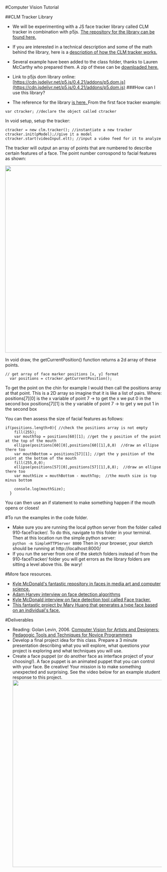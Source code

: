 #Computer Vision Tutorial

##CLM Tracker Library
* We will be experimenting with a JS face tracker library called CLM tracker in combination with p5js. [The repository for the library can be found here.](https://github.com/auduno/clmtrackr) 
* If you are interested in a technical description and some of the math behind the library, here is a [description of how the CLM tracker works.](http://auduno.com/post/61888277175/fitting-faces)
* Several example have been added to the class folder, thanks to Lauren McCarthy who prepared them. A zip of these can be [downloaded here.](https://github.com/tegacodes/Drawing-Seeing-Moving-with-Code/blob/gh-pages/code/910-faceTracker.zip)
 

* Link to p5js dom library online: [https://cdn.jsdelivr.net/p5.js/0.4.21/addons/p5.dom.js](https://cdn.jsdelivr.net/p5.js/0.4.21/addons/p5.dom.js)
###How can I use this library?
* The reference for the library [is here. ](http://auduno.github.io/clmtrackr/docs/reference.html)
From the first face tracker example:
```
var ctracker; //declare the object called ctracker
```
In void setup, setup the tracker:
```
ctracker = new clm.tracker(); //instantiate a new tracker
ctracker.init(pModel);//give it a model
ctracker.start(videoInput.elt); //input a video feed for it to analyze
```
The tracker will output an array of points that are numbered to describe certain features of a face. The point number corrospond to facial features as shown:

<img src="https://github.com/tegacodes/Drawing-Seeing-Moving-with-Code/blob/gh-pages/images/tracker.png" width="600">


In void draw, the getCurrentPosition() function returns a 2d array of these points. 
```
// get array of face marker positions [x, y] format
  var positions = ctracker.getCurrentPosition();
```
To get the point on the chin for example I would then call the positions array at that point. This is a 2D array so imagine that it is like a list of pairs. Where:  
positions[7][0] is the x variable of point 7 -> to get the x we put 0 in the second box
positions[7][1] is the y variable of point 7 -> to get y we put 1 in the second box

You can then assess the size of facial features as follows:
```
if(positions.length>0){ //check the positions array is not empty
    fill(255); 
    var mouthTop = positions[60][1]; //get the y position of the point at the top of the mouth  
    ellipse(positions[60][0],positions[60][1],8,8)  //draw an ellipse there too  
    var mouthBottom = positions[57][1]; //get the y position of the point at the bottom of the mouth  
    fill(255,0,0);
    ellipse(positions[57][0],positions[57][1],8,8);  //draw an ellipse there too  
    var mouthSize = mouthBottom - mouthTop;  //the mouth size is top minus bottom

    console.log(mouthSize);
  }
```
You can then use an if statement to make something happen if the mouth opens or closes!

#To run the examples in the code folder. 
* Make sure you are running the local python server from the folder called 910-faceTracker/. To do this, navigate to this folder in your terminal. Then at this location run the simple python server:   
```python -m SimpleHTTPServer 8000```
Then in your browser, your sketch should be running at http://localhost:8000/   
* If you run the server from one of the sketch folders instead of from the 910-faceTracker/ folder you will get errors as the library folders are sitting a level above this. Be wary!

#More face resources.
* [Kyle McDonald's fantastic repository in faces in media art and computer science.](https://github.com/kylemcdonald/AppropriatingNewTechnologies/wiki/Week-2)
* [Adam Harvey interview on face detection algorithms](https://vimeo.com/39561082)
* [Kyle McDonald interview on face detection tool called Face tracker.](https://vimeo.com/39034692)
* [This fantastic project by Mary Huang that generates a type face based on an individual's face.](http://www.creativeapplications.net/processing/typeface-processing/)


#Deliverables
* Reading: Golan Levin, 2006. [Computer Vision for Artists and Designers: Pedagogic Tools and Techniques for Novice Programmers](http://www.flong.com/texts/essays/essay_cvad/)
* Develop a final project idea for this class. Prepare a 3 minute presentation describing what you will explore, what questions your project is exploring and what techniques you will use.
* Create a face puppet (or do another face as interface project of your choosing!). A face puppet is an animated puppet that you can control with your face. Be creative! Your mission is to make something unexpected and surprising. See the video below for an example student response to this project. 
<a href="https://vimeo.com/75980739"><img src="https://github.com/tegacodes/Drawing-Seeing-Moving-with-Code/blob/gh-pages/images/facev.png" width="600"></a>
